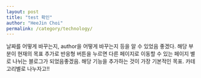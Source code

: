 ```yaml
---
layout: post
title: "test 확인"
author: "HeeJin Choi"
permalink: /category/technology/
---
```


날짜를 어떻게 바꾸는지, author을 어떻게 바꾸는지 등을 알 수 있었음 좋겠다. 해당 부분이 현재의 목표
추가로 반응형 버튼을 누르면 다른 페이지로 이동할 수 있는 페이지 별로 나뉘는 블로그가 되었음좋겠음. 해당 기능을 추가하는 것이 가장 기본적인 목표. 카테고리별로 나누자고!!
